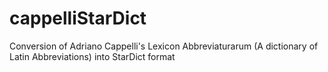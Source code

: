 # cappelliStarDict
Conversion of Adriano Cappelli's Lexicon Abbreviaturarum (A dictionary of Latin Abbreviations) into StarDict format
